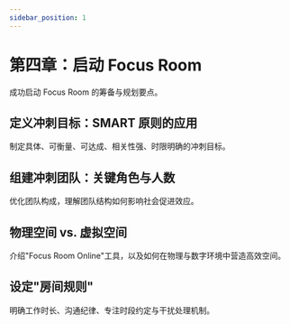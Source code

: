 ```yaml
---
sidebar_position: 1
---
```


# 第四章：启动 Focus Room

成功启动 Focus Room 的筹备与规划要点。

## 定义冲刺目标：SMART 原则的应用

制定具体、可衡量、可达成、相关性强、时限明确的冲刺目标。

## 组建冲刺团队：关键角色与人数

优化团队构成，理解团队结构如何影响社会促进效应。

## 物理空间 vs. 虚拟空间

介绍"Focus Room Online"工具，以及如何在物理与数字环境中营造高效空间。

## 设定"房间规则"

明确工作时长、沟通纪律、专注时段约定与干扰处理机制。 